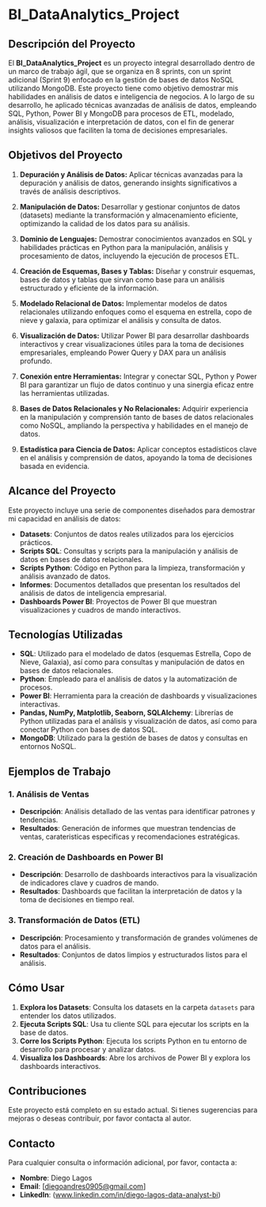 # BI_DataAnalytics_Project

## Descripción del Proyecto

El **BI_DataAnalytics_Project** es un proyecto integral desarrollado dentro de un marco de trabajo ágil, que se organiza en 8 sprints, con un sprint adicional (Sprint 9) enfocado en la gestión de bases de datos NoSQL utilizando MongoDB. Este proyecto tiene como objetivo demostrar mis habilidades en análisis de datos e inteligencia de negocios. A lo largo de su desarrollo, he aplicado técnicas avanzadas de análisis de datos, empleando SQL, Python, Power BI y MongoDB para procesos de ETL, modelado, análisis, visualización e interpretación de datos, con el fin de generar insights valiosos que faciliten la toma de decisiones empresariales.

## Objetivos del Proyecto

1. **Depuración y Análisis de Datos:** Aplicar técnicas avanzadas para la depuración y análisis de datos, generando insights significativos a través de análisis descriptivos.

2. **Manipulación de Datos:** Desarrollar y gestionar conjuntos de datos (datasets) mediante la transformación y almacenamiento eficiente, optimizando la calidad de los datos para su análisis.

3. **Dominio de Lenguajes:** Demostrar conocimientos avanzados en SQL y habilidades prácticas en Python para la manipulación, análisis y procesamiento de datos, incluyendo la ejecución de procesos ETL.

4. **Creación de Esquemas, Bases y Tablas:** Diseñar y construir esquemas, bases de datos y tablas que sirvan como base para un análisis estructurado y eficiente de la información.

5. **Modelado Relacional de Datos:** Implementar modelos de datos relacionales utilizando enfoques como el esquema en estrella, copo de nieve y galaxia, para optimizar el análisis y consulta de datos.

6. **Visualización de Datos:** Utilizar Power BI para desarrollar dashboards interactivos y crear visualizaciones útiles para la toma de decisiones empresariales, empleando Power Query y DAX para un análisis profundo.

7. **Conexión entre Herramientas:** Integrar y conectar SQL, Python y Power BI para garantizar un flujo de datos continuo y una sinergia eficaz entre las herramientas utilizadas.

8. **Bases de Datos Relacionales y No Relacionales:** Adquirir experiencia en la manipulación y comprensión tanto de bases de datos relacionales como NoSQL, ampliando la perspectiva y habilidades en el manejo de datos.

9. **Estadística para Ciencia de Datos:** Aplicar conceptos estadísticos clave en el análisis y comprensión de datos, apoyando la toma de decisiones basada en evidencia.

## Alcance del Proyecto

Este proyecto incluye una serie de componentes diseñados para demostrar mi capacidad en análisis de datos:

- **Datasets**: Conjuntos de datos reales utilizados para los ejercicios prácticos.
- **Scripts SQL**: Consultas y scripts para la manipulación y análisis de datos en bases de datos relacionales.
- **Scripts Python**: Código en Python para la limpieza, transformación y análisis avanzado de datos.
- **Informes**: Documentos detallados que presentan los resultados del análisis de datos de inteligencia empresarial.
- **Dashboards Power BI**: Proyectos de Power BI que muestran visualizaciones y cuadros de mando interactivos.

## Tecnologías Utilizadas

- **SQL**: Utilizado para el modelado de datos (esquemas Estrella, Copo de Nieve, Galaxia), así como para consultas y manipulación de datos en bases de datos relacionales.
- **Python**: Empleado para el análisis de datos y la automatización de procesos.
- **Power BI**: Herramienta para la creación de dashboards y visualizaciones interactivas.
- **Pandas, NumPy, Matplotlib, Seaborn, SQLAlchemy**: Librerías de Python utilizadas para el análisis y visualización de datos, así como para conectar Python con bases de datos SQL.
- **MongoDB**: Utilizado para la gestión de bases de datos y consultas en entornos NoSQL.

## Ejemplos de Trabajo

### 1. Análisis de Ventas

- **Descripción**: Análisis detallado de las ventas para identificar patrones y tendencias.
- **Resultados**: Generación de informes que muestran tendencias de ventas, carateristicas especificas y recomendaciones estratégicas.

### 2. Creación de Dashboards en Power BI

- **Descripción**: Desarrollo de dashboards interactivos para la visualización de indicadores clave y cuadros de mando.
- **Resultados**: Dashboards que facilitan la interpretación de datos y la toma de decisiones en tiempo real.

### 3. Transformación de Datos (ETL)

- **Descripción**: Procesamiento y transformación de grandes volúmenes de datos para el análisis.
- **Resultados**: Conjuntos de datos limpios y estructurados listos para el análisis.

## Cómo Usar

1. **Explora los Datasets**: Consulta los datasets en la carpeta `datasets` para entender los datos utilizados.
2. **Ejecuta Scripts SQL**: Usa tu cliente SQL para ejecutar los scripts en la base de datos.
3. **Corre los Scripts Python**: Ejecuta los scripts Python en tu entorno de desarrollo para procesar y analizar datos.
4. **Visualiza los Dashboards**: Abre los archivos de Power BI y explora los dashboards interactivos.

## Contribuciones

Este proyecto está completo en su estado actual. Si tienes sugerencias para mejoras o deseas contribuir, por favor contacta al autor.


## Contacto

Para cualquier consulta o información adicional, por favor, contacta a:

- **Nombre**: Diego Lagos
- **Email**: [diegoandres0905@gmail.com]
- **LinkedIn**: (www.linkedin.com/in/diego-lagos-data-analyst-bi)
